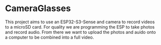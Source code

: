 # CameraGlasses
This project aims to use an ESP32-S3-Sense and camera to record videos to a microSD card. 
For quality we are programming the ESP to take photos and record audio.
From there we want to upload the photos and auido onto a computer to be combined into a full video.
